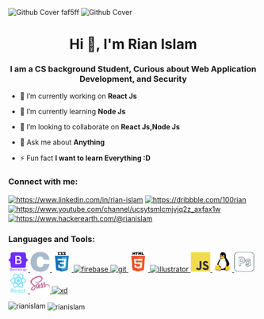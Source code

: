 ![Github Cover faf5ff](https://user-images.githubusercontent.com/67714964/117198657-1a0f0f80-ae0b-11eb-99d6-e65a7f2c406d.png)
![Github Cover](https://user-images.githubusercontent.com/67714964/115360192-38f18d00-a1e1-11eb-8ce4-cc68c1003f72.png)

<h1 align="center">Hi 👋, I'm Rian Islam</h1>
<h3 align="center">I am a CS background Student, Curious about Web Application Development, and Security</h3>

- 🔭 I’m currently working on **React Js**

- 🌱 I’m currently learning **Node Js**

- 👯 I’m looking to collaborate on **React Js,Node Js**

- 💬 Ask me about **Anything**

- ⚡ Fun fact **I want to learn Everything :D**

<h3 align="left">Connect with me:</h3>
<p align="left">
<a href="https://linkedin.com/in/https://www.linkedin.com/in/rian-islam" target="blank"><img align="center" src="https://cdn.jsdelivr.net/npm/simple-icons@3.0.1/icons/linkedin.svg" alt="https://www.linkedin.com/in/rian-islam" height="30" width="40" /></a>
<a href="https://dribbble.com/https://dribbble.com/100rian" target="blank"><img align="center" src="https://cdn.jsdelivr.net/npm/simple-icons@3.0.1/icons/dribbble.svg" alt="https://dribbble.com/100rian" height="30" width="40" /></a>
<a href="https://www.youtube.com/c/https://www.youtube.com/channel/ucsytsmlcmjvjq2z_axfax1w" target="blank"><img align="center" src="https://cdn.jsdelivr.net/npm/simple-icons@3.0.1/icons/youtube.svg" alt="https://www.youtube.com/channel/ucsytsmlcmjvjq2z_axfax1w" height="30" width="40" /></a>
<a href="https://www.hackerearth.com/https://www.hackerearth.com/@rianislam" target="blank"><img align="center" src="https://cdn.jsdelivr.net/npm/simple-icons@3.0.1/icons/hackerearth.svg" alt="https://www.hackerearth.com/@rianislam" height="30" width="40" /></a>
</p>

<h3 align="left">Languages and Tools:</h3>
<p align="left"> <a href="https://getbootstrap.com" target="_blank"> <img src="https://raw.githubusercontent.com/devicons/devicon/master/icons/bootstrap/bootstrap-plain-wordmark.svg" alt="bootstrap" width="40" height="40"/> </a> <a href="https://www.cprogramming.com/" target="_blank"> <img src="https://raw.githubusercontent.com/devicons/devicon/master/icons/c/c-original.svg" alt="c" width="40" height="40"/> </a> <a href="https://www.w3schools.com/css/" target="_blank"> <img src="https://raw.githubusercontent.com/devicons/devicon/master/icons/css3/css3-original-wordmark.svg" alt="css3" width="40" height="40"/> </a> <a href="https://firebase.google.com/" target="_blank"> <img src="https://www.vectorlogo.zone/logos/firebase/firebase-icon.svg" alt="firebase" width="40" height="40"/> </a> <a href="https://git-scm.com/" target="_blank"> <img src="https://www.vectorlogo.zone/logos/git-scm/git-scm-icon.svg" alt="git" width="40" height="40"/> </a> <a href="https://www.w3.org/html/" target="_blank"> <img src="https://raw.githubusercontent.com/devicons/devicon/master/icons/html5/html5-original-wordmark.svg" alt="html5" width="40" height="40"/> </a> <a href="https://www.adobe.com/in/products/illustrator.html" target="_blank"> <img src="https://www.vectorlogo.zone/logos/adobe_illustrator/adobe_illustrator-icon.svg" alt="illustrator" width="40" height="40"/> </a> <a href="https://developer.mozilla.org/en-US/docs/Web/JavaScript" target="_blank"> <img src="https://raw.githubusercontent.com/devicons/devicon/master/icons/javascript/javascript-original.svg" alt="javascript" width="40" height="40"/> </a> <a href="https://www.linux.org/" target="_blank"> <img src="https://raw.githubusercontent.com/devicons/devicon/master/icons/linux/linux-original.svg" alt="linux" width="40" height="40"/> </a> <a href="https://www.photoshop.com/en" target="_blank"> <img src="https://raw.githubusercontent.com/devicons/devicon/master/icons/photoshop/photoshop-line.svg" alt="photoshop" width="40" height="40"/> </a> <a href="https://reactjs.org/" target="_blank"> <img src="https://raw.githubusercontent.com/devicons/devicon/master/icons/react/react-original-wordmark.svg" alt="react" width="40" height="40"/> </a> <a href="https://sass-lang.com" target="_blank"> <img src="https://raw.githubusercontent.com/devicons/devicon/master/icons/sass/sass-original.svg" alt="sass" width="40" height="40"/> </a> <a href="https://www.adobe.com/products/xd.html" target="_blank"> <img src="https://cdn.worldvectorlogo.com/logos/adobe-xd.svg" alt="xd" width="40" height="40"/> </a> </p>

<p><img align="left" src="https://github-readme-stats.vercel.app/api/top-langs?username=rianislam&show_icons=true&locale=en&layout=compact" alt="rianislam" /></p>

<p>&nbsp;<img align="center" src="https://github-readme-stats.vercel.app/api?username=rianislam&show_icons=true&locale=en" alt="rianislam" /></p>



